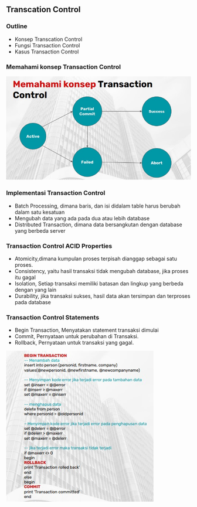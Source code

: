 ## Transcation Control 

### Outline 
* Konsep Transcation Control 
* Fungsi Transaction Control 
* Kasus Transaction Control 

### Memahami konsep Transaction Control 
<img src="https://github.com/rizko-d/BTPN-Syariah-Data-Engginer-Virtual-Internship-Program/blob/main/minggu-ke-1/Transaction-Control/1.jpg">

### Implementasi Transaction Control 
* Batch Processing, dimana baris, dan isi didalam table harus berubah dalam satu kesatuan 
* Mengubah data yang ada pada dua atau lebih database
* Distributed Transaction, dimana data bersangkutan dengan database yang berbeda server

### Transaction Control ACID Properties 
* Atomicity,dimana kumpulan proses terpisah dianggap sebagai satu proses.
* Consistency, yaitu hasil transaksi tidak mengubah database, jika proses itu gagal
* Isolation, Setiap transaksi memiliki batasan dan lingkup yang berbeda dengan yang lain
* Durability, jika transaksi sukses, hasil data akan tersimpan dan terproses pada database

### Transaction Control Statements 
* Begin Transaction, Menyatakan statement transaksi dimulai
* Commit, Pernyataan untuk perubahan di Transaksi.
* Rollback, Pernyataan untuk transaksi yang gagal.
<img src="https://github.com/rizko-d/BTPN-Syariah-Data-Engginer-Virtual-Internship-Program/blob/main/minggu-ke-1/Transaction-Control/2.jpg">

